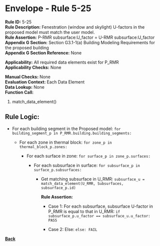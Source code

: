 
# Envelope - Rule 5-25  

**Rule ID:** 5-25  
**Rule Description:** Fenestration (window and skylight) U-factors in the proposed model must match the user model.  
**Rule Assertion:** P-RMR subsurface:U_factor = U-RMR subsurface:U_factor  
**Appendix G Section:** Section G3.1-1(a) Building Modeling Requirements for the proposed building  
**Appendix G Section Reference:**  None

**Applicability:** All required data elements exist for P_RMR  
**Applicability Checks:** None  

**Manual Checks:** None  
**Evaluation Context:**  Each Data Element  
**Data Lookup:** None  
**Function Call:**  

  1. match_data_element()

## Rule Logic:

- For each building segment in the Proposed model: `for building_segment_p in P_RMR.building.building_segments:`

  - For each zone in thermal block: `for zone_p in thermal_block_p.zones:`  

    - For each surface in zone: `for surface_p in zone_p.surfaces:`  

      - For each subsurface in surface: `for subsurface_p in surface_p.subsurfaces:`

        - Get matching subsurface in U_RMR: `subsurface_u = match_data_element(U_RMR, Subsurfaces, subsurface_p.id)`

          **Rule Assertion:**

          - Case 1: For each subsurface, subsurface U-factor in P_RMR is equal to that in U_RMR: `if subsurface_p.u_factor == subsurface_u.u_factor: PASS`

          - Case 2: Else: `else: FAIL`

**[Back](../_toc.md)**
